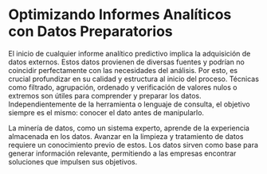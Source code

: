 # Optimizando Informes Analíticos con Datos Preparatorios

El inicio de cualquier informe analítico predictivo implica la adquisición de datos externos. Estos datos provienen de diversas fuentes y podrían no coincidir perfectamente con las necesidades del análisis. Por esto, es crucial profundizar en su calidad y estructura al inicio del proceso. Técnicas como filtrado, agrupación, ordenado y verificación de valores nulos o extremos son útiles para comprender y preparar los datos. Independientemente de la herramienta o lenguaje de consulta, el objetivo siempre es el mismo: conocer el dato antes de manipularlo.

La minería de datos, como un sistema experto, aprende de la experiencia almacenada en los datos. Avanzar en la limpieza y tratamiento de datos requiere un conocimiento previo de estos. Los datos sirven como base para generar información relevante, permitiendo a las empresas encontrar soluciones que impulsen sus objetivos.
